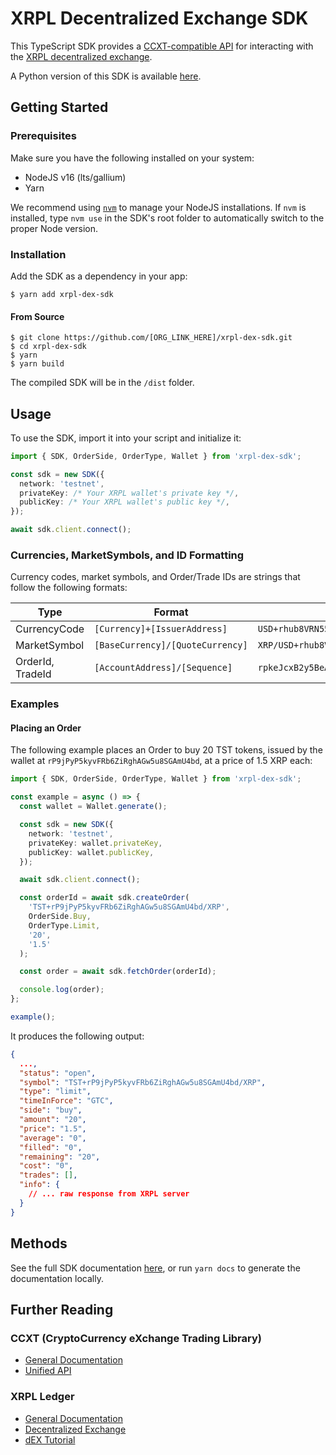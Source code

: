 # XRPL Decentralized Exchange SDK

This TypeScript SDK provides a [CCXT-compatible API](https://docs.ccxt.com/en/latest/manual.html?#unified-api) for interacting with the [XRPL decentralized exchange](https://xrpl.org/decentralized-exchange.html).

A Python version of this SDK is available [here](https://github.com/AktaryTech/xrpl-dex-sdk-python).

## Getting Started

### Prerequisites

Make sure you have the following installed on your system:

- NodeJS v16 (lts/gallium)
- Yarn

We recommend using [`nvm`](https://github.com/nvm-sh/nvm) to manage your NodeJS installations. If `nvm` is installed, type `nvm use` in the SDK's root folder to automatically switch to the proper Node version.

### Installation

Add the SDK as a dependency in your app:

```
$ yarn add xrpl-dex-sdk
```

#### From Source

```
$ git clone https://github.com/[ORG_LINK_HERE]/xrpl-dex-sdk.git
$ cd xrpl-dex-sdk
$ yarn
$ yarn build
```

The compiled SDK will be in the `/dist` folder.

## Usage

To use the SDK, import it into your script and initialize it:

```typescript
import { SDK, OrderSide, OrderType, Wallet } from 'xrpl-dex-sdk';

const sdk = new SDK({
  network: 'testnet',
  privateKey: /* Your XRPL wallet's private key */,
  publicKey: /* Your XRPL wallet's public key */,
});

await sdk.client.connect();
```

### Currencies, MarketSymbols, and ID Formatting

Currency codes, market symbols, and Order/Trade IDs are strings that follow the following formats:

| Type             | Format                           | Example                                       |
| ---------------- | -------------------------------- | --------------------------------------------- |
| CurrencyCode     | `[Currency]+[IssuerAddress]`     | `USD+rhub8VRN55s94qWKDv6jmDy1pUykJzF3wq`      |
| MarketSymbol     | `[BaseCurrency]/[QuoteCurrency]` | `XRP/USD+rhub8VRN55s94qWKDv6jmDy1pUykJzF3wq`  |
| OrderId, TradeId | `[AccountAddress]/[Sequence]`    | `rpkeJcxB2y5BeAFyycuWwdTTcR3og2a3SR:30419065` |

### Examples

#### Placing an Order

The following example places an Order to buy 20 TST tokens, issued by the wallet at `rP9jPyP5kyvFRb6ZiRghAGw5u8SGAmU4bd`, at a price of 1.5 XRP each:

```typescript
import { SDK, OrderSide, OrderType, Wallet } from 'xrpl-dex-sdk';

const example = async () => {
  const wallet = Wallet.generate();

  const sdk = new SDK({
    network: 'testnet',
    privateKey: wallet.privateKey,
    publicKey: wallet.publicKey,
  });

  await sdk.client.connect();

  const orderId = await sdk.createOrder(
    'TST+rP9jPyP5kyvFRb6ZiRghAGw5u8SGAmU4bd/XRP',
    OrderSide.Buy,
    OrderType.Limit,
    '20',
    '1.5'
  );

  const order = await sdk.fetchOrder(orderId);

  console.log(order);
};

example();
```

It produces the following output:

```json
{
  ...,
  "status": "open",
  "symbol": "TST+rP9jPyP5kyvFRb6ZiRghAGw5u8SGAmU4bd/XRP",
  "type": "limit",
  "timeInForce": "GTC",
  "side": "buy",
  "amount": "20",
  "price": "1.5",
  "average": "0",
  "filled": "0",
  "remaining": "20",
  "cost": "0",
  "trades": [],
  "info": {
    // ... raw response from XRPL server
  }
}
```

## Methods

See the full SDK documentation [here](https://github.com/AktaryTech/xrpl-dex-sdk/tree/main/docs), or run `yarn docs` to generate the documentation locally.

## Further Reading

### CCXT (CryptoCurrency eXchange Trading Library)

- [General Documentation](https://docs.ccxt.com/en/latest/index.html)
- [Unified API](https://docs.ccxt.com/en/latest/manual.html#unified-api)

### XRPL Ledger

- [General Documentation](https://xrpl.org/concepts.html)
- [Decentralized Exchange](https://xrpl.org/decentralized-exchange.html)
- [dEX Tutorial](https://xrpl.org/trade-in-the-decentralized-exchange.html)
